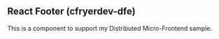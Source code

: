 ## React Footer (cfryerdev-dfe)
This is a component to support my Distributed Micro-Frontend sample.